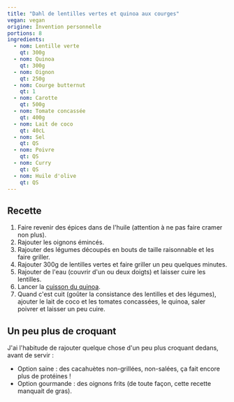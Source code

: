 ```yaml
---
title: "Dahl de lentilles vertes et quinoa aux courges"
vegan: vegan
origine: Invention personnelle
portions: 8
ingredients:
  - nom: Lentille verte
    qt: 300g
  - nom: Quinoa
    qt: 300g
  - nom: Oignon
    qt: 250g
  - nom: Courge butternut
    qt: 1
  - nom: Carotte
    qt: 500g
  - nom: Tomate concassée
    qt: 400g
  - nom: Lait de coco
    qt: 40cL
  - nom: Sel
    qt: QS
  - nom: Poivre
    qt: QS
  - nom: Curry
    qt: QS
  - nom: Huile d'olive
    qt: QS
---
```


Recette
-------

1. Faire revenir des épices dans de l'huile (attention à ne pas faire cramer non plus).
2. Rajouter les oignons émincés.
4. Rajouter des légumes découpés en bouts de taille raisonnable et les faire griller.
5. Rajouter 300g de lentilles vertes et faire griller un peu quelques minutes.
6. Rajouter de l'eau (couvrir d'un ou deux doigts) et laisser cuire les lentilles.
7. Lancer la [cuisson du quinoa](/posts/technique/cuisson_quinoa/).
8. Quand c'est cuit (goûter la consistance des lentilles et des légumes), ajouter le lait de coco et les tomates concassées, le quinoa, saler poivrer et laisser un peu cuire.

Un peu plus de croquant
-----------------------

J'ai l'habitude de rajouter quelque chose d'un peu plus croquant dedans, avant de servir :
- Option saine : des cacahuètes non-grillées, non-salées, ça fait encore plus de protéines !
- Option gourmande : des oignons frits (de toute façon, cette recette manquait de gras).
